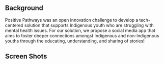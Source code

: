 ## Background
Positive Pathways was an open innovation challenge to develop a tech-centered solution that supports Indigenous youth who are struggling with mental health issues. For our solution, we propose a social media app that aims to foster deeper connections amongst Indigenous and non-Indigenous youths through the educating, understanding, and sharing of stories!

## Screen Shots




